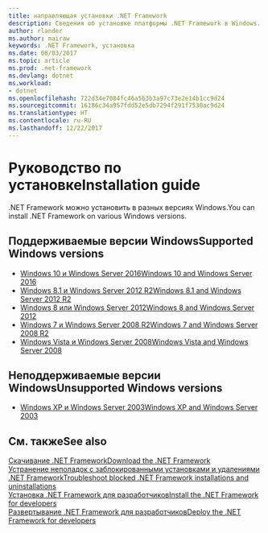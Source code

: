 ```yaml
---
title: направляющая установки .NET Framework
description: Сведения об установке платформы .NET Framework в Windows.
author: rlander
ms.author: mairaw
keywords: .NET Framework, установка
ms.date: 08/03/2017
ms.topic: article
ms.prod: .net-framework
ms.devlang: dotnet
ms.workload:
- dotnet
ms.openlocfilehash: 722d34e7084fc46a5b3b3a97c73e2e14b1cc9d24
ms.sourcegitcommit: 16186c34a957fdd52e5db7294f291f7530ac9d24
ms.translationtype: HT
ms.contentlocale: ru-RU
ms.lasthandoff: 12/22/2017
---
```

# <a name="installation-guide"></a><span data-ttu-id="82e28-104">Руководство по установке</span><span class="sxs-lookup"><span data-stu-id="82e28-104">Installation guide</span></span>

<span data-ttu-id="82e28-105">.NET Framework можно установить в разных версиях Windows.</span><span class="sxs-lookup"><span data-stu-id="82e28-105">You can install .NET Framework on various Windows versions.</span></span>

## <a name="supported-windows-versions"></a><span data-ttu-id="82e28-106">Поддерживаемые версии Windows</span><span class="sxs-lookup"><span data-stu-id="82e28-106">Supported Windows versions</span></span>

- [<span data-ttu-id="82e28-107">Windows 10 и Windows Server 2016</span><span class="sxs-lookup"><span data-stu-id="82e28-107">Windows 10 and Windows Server 2016</span></span>](on-windows-10.md)
- [<span data-ttu-id="82e28-108">Windows 8.1 и Windows Server 2012 R2</span><span class="sxs-lookup"><span data-stu-id="82e28-108">Windows 8.1 and Windows Server 2012 R2</span></span>](on-windows-8-1.md)
- [<span data-ttu-id="82e28-109">Windows 8 или Windows Server 2012</span><span class="sxs-lookup"><span data-stu-id="82e28-109">Windows 8 and Windows Server 2012</span></span>](on-windows-8.md)
- [<span data-ttu-id="82e28-110">Windows 7 и Windows Server 2008 R2</span><span class="sxs-lookup"><span data-stu-id="82e28-110">Windows 7 and Windows Server 2008 R2</span></span>](on-windows-7.md)
- [<span data-ttu-id="82e28-111">Windows Vista и Windows Server 2008</span><span class="sxs-lookup"><span data-stu-id="82e28-111">Windows Vista and Windows Server 2008</span></span>](on-windows-vista.md)

## <a name="unsupported-windows-versions"></a><span data-ttu-id="82e28-112">Неподдерживаемые версии Windows</span><span class="sxs-lookup"><span data-stu-id="82e28-112">Unsupported Windows versions</span></span>

- [<span data-ttu-id="82e28-113">Windows XP и Windows Server 2003</span><span class="sxs-lookup"><span data-stu-id="82e28-113">Windows XP and Windows Server 2003</span></span>](on-windows-xp.md)

## <a name="see-also"></a><span data-ttu-id="82e28-114">См. также</span><span class="sxs-lookup"><span data-stu-id="82e28-114">See also</span></span>

[<span data-ttu-id="82e28-115">Скачивание .NET Framework</span><span class="sxs-lookup"><span data-stu-id="82e28-115">Download the .NET Framework</span></span>](https://www.microsoft.com/net/download/framework?utm_source=ms-docs&utm_medium=referral)  
[<span data-ttu-id="82e28-116">Устранение неполадок с заблокированными установками и удалениями .NET Framework</span><span class="sxs-lookup"><span data-stu-id="82e28-116">Troubleshoot blocked .NET Framework installations and uninstallations</span></span>](troubleshoot-blocked-installations-and-uninstallations.md)  
[<span data-ttu-id="82e28-117">Установка .NET Framework для разработчиков</span><span class="sxs-lookup"><span data-stu-id="82e28-117">Install the .NET Framework for developers</span></span>](guide-for-developers.md)  
[<span data-ttu-id="82e28-118">Развертывание .NET Framework для разработчиков</span><span class="sxs-lookup"><span data-stu-id="82e28-118">Deploy the .NET Framework for developers</span></span>](../deployment/deployment-guide-for-developers.md)  